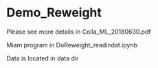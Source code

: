 # Demo_Reweight
Please see more details in Colla_ML_20180630.pdf

Miam program in DoReweight_readindat.ipynb

Data is located in data dir
